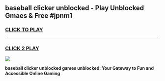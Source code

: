 
## baseball clicker unblocked - Play Unblocked Gmaes & Free #jpnm1
<h3>
<a href="https://news.freeplayer.one?title=baseball_clicker_unblocked&ref=03M">CLICK TO PLAY</a></h3>
<hr>

<h3>
<a href="https://news.freeplayer.one?title=baseball_clicker_unblocked&ref=03M">CLICK 2 PLAY</a>
  
</h3>

<a href="https://news.freeplayer.one?title=baseball_clicker_unblocked&ref=03M"><img src="https://clearcache.store/games.png"></a>


**baseball clicker unblocked games unblocked: Your Gateway to Fun and Accessible Online Gaming**
